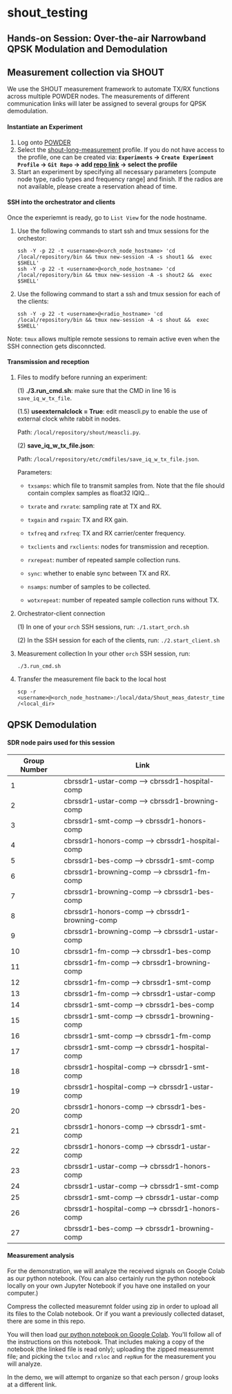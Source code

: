# shout_testing

## Hands-on Session: Over-the-air Narrowband QPSK Modulation and Demodulation

## Measurement collection via SHOUT
We use the SHOUT measurement framework to automate TX/RX functions across multiple POWDER nodes. The measurements of different communication links will later be assigned to several groups for QPSK demodulation.

#### Instantiate an Experiment
1. Log onto [POWDER](https://powderwireless.net/) 
2. Select the [shout-long-measurement](https://www.powderwireless.net/show-profile.php?profile=2a6f2d5e-7319-11ec-b318-e4434b2381fc) profile. If you do not have access to the profile, one can be created via:
    **`Experiments` &rarr; `Create Experiment Profile` &rarr; `Git Repo` &rarr; add [repo link](https://gitlab.flux.utah.edu/frost/proj-radio-meas) &rarr; select the profile**
3. Start an experiment by specifying all necessary parameters [compute node type, radio types and frequency range] and finish. If the radios are not available, please create a reservation ahead of time.


#### SSH into the orchestrator and clients
Once the experiemnt is ready, go to `List View` for the node hostname.
1. Use the following commands to start ssh and tmux sessions for the orchestor:
    ```
    ssh -Y -p 22 -t <username>@<orch_node_hostname> 'cd /local/repository/bin && tmux new-session -A -s shout1 &&  exec $SHELL'
    ssh -Y -p 22 -t <username>@<orch_node_hostname> 'cd /local/repository/bin && tmux new-session -A -s shout2 &&  exec $SHELL'
    ```

2. Use the following command to start a ssh and tmux session for each of the clients:
    ```
    ssh -Y -p 22 -t <username>@<radio_hostname> 'cd /local/repository/bin && tmux new-session -A -s shout &&  exec $SHELL'
    ```
Note: `tmux` allows multiple remote sessions to remain active even when the SSH connection gets disconncted.

#### Transmission and reception 
1. Files to modify before running an experiment:

    (1) **./3.run_cmd.sh**: make sure that the CMD in line 16 is `save_iq_w_tx_file`.
    
    (1.5) **useexternalclock = True**: edit meascli.py to enable the use of external clock white rabbit in nodes.
    
    Path: 
        `/local/repository/shout/meascli.py`.
    
    (2) **save_iq_w_tx_file.json**: 
    
    Path: 
        `/local/repository/etc/cmdfiles/save_iq_w_tx_file.json`.
        
    Parameters:
    * `txsamps`: which file to transmit samples from. Note that the file should contain complex samples as float32 IQIQ...

    * `txrate` and `rxrate`: sampling rate at TX and RX.

    * `txgain` and `rxgain`: TX and RX gain.

    * `txfreq` and `rxfreq`: TX and RX carrier/center frequency.

    * `txclients` and `rxclients`: nodes for transmission and reception.

    * `rxrepeat`: number of repeated sample collection runs.

    * `sync`: whether to enable sync between TX and RX.

    * `nsamps`: number of samples to be collected.

    * `wotxrepeat`: number of repeated sample collection runs without TX.

2. Orchestrator-client connection

    (1) In one of your `orch` SSH sessions, run:
        ```
        ./1.start_orch.sh
        ```
        
    (2) In the SSH session for each of the clients, run:
        ```
        ./2.start_client.sh
        ```
        
3. Measurement collection
    In your other `orch` SSH session, run:

    ```
    ./3.run_cmd.sh
    ```
    
4. Transfer the measurement file back to the local host
   ```
   scp -r <username>@<orch_node_hostname>:/local/data/Shout_meas_datestr_timestr /<local_dir>
   ```
   
## QPSK Demodulation
#### SDR node pairs used for this session
| Group Number   | Link |
| --- | --- |
| 1 | cbrssdr1-ustar-comp --> cbrssdr1-hospital-comp |
| 2 | cbrssdr1-ustar-comp --> cbrssdr1-browning-comp |
| 3 | cbrssdr1-smt-comp --> cbrssdr1-honors-comp |
| 4 | cbrssdr1-honors-comp --> cbrssdr1-hospital-comp | 
| 5 | cbrssdr1-bes-comp --> cbrssdr1-smt-comp | 
| 6 | cbrssdr1-browning-comp --> cbrssdr1-fm-comp | 
| 7 | cbrssdr1-browning-comp --> cbrssdr1-bes-comp | 
| 8 | cbrssdr1-honors-comp --> cbrssdr1-browning-comp | 
| 9 | cbrssdr1-browning-comp --> cbrssdr1-ustar-comp | 
| 10 | cbrssdr1-fm-comp --> cbrssdr1-bes-comp | 
| 11 | cbrssdr1-fm-comp --> cbrssdr1-browning-comp | 
| 12 | cbrssdr1-fm-comp --> cbrssdr1-smt-comp | 
| 13 | cbrssdr1-fm-comp --> cbrssdr1-ustar-comp | 
| 14 | cbrssdr1-smt-comp --> cbrssdr1-bes-comp | 
| 15 | cbrssdr1-smt-comp --> cbrssdr1-browning-comp | 
| 16 | cbrssdr1-smt-comp --> cbrssdr1-fm-comp | 
| 17 | cbrssdr1-smt-comp --> cbrssdr1-hospital-comp |
| 18 | cbrssdr1-hospital-comp --> cbrssdr1-smt-comp |
| 19 | cbrssdr1-hospital-comp --> cbrssdr1-ustar-comp |
| 20 | cbrssdr1-honors-comp --> cbrssdr1-bes-comp | 
| 21 | cbrssdr1-honors-comp --> cbrssdr1-smt-comp | 
| 22 | cbrssdr1-honors-comp --> cbrssdr1-ustar-comp | 
| 23 | cbrssdr1-ustar-comp --> cbrssdr1-honors-comp | 
| 24 | cbrssdr1-ustar-comp --> cbrssdr1-smt-comp | 
| 25 | cbrssdr1-smt-comp --> cbrssdr1-ustar-comp |
| 26 | cbrssdr1-hospital-comp --> cbrssdr1-honors-comp |
| 27 | cbrssdr1-bes-comp --> cbrssdr1-browning-comp | 


#### Measurement analysis

For the demonstration, we will analyze the received signals on Google Colab as our python notebook.  (You can also certainly run the python notebook locally on your own Jupyter Notebook if you have one installed on your computer.)   

Compress the collected measuremnt folder using zip in order to upload all its files to the Colab notebook.  Or if you want a previously collected dataset, there are some in this repo.

You will then load [our python notebook on Google Colab](https://colab.research.google.com/drive/1g2f8LmdU5wFYMR0MdZjbAmKMLLIxUWLe?usp=sharing).  You'll follow all of the instructions on this notebook.  That includes making a copy of the notebook (the linked file is read only); uploading the zipped measuremnt file; and picking the `txloc` and `rxloc` and `repNum` for the measurement you will analyze.  

In the demo, we will attempt to organize so that each person / group looks at a different link.
